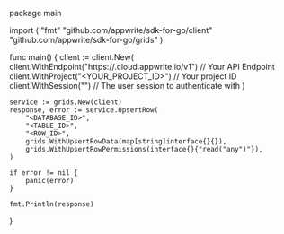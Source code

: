 package main

import (
    "fmt"
    "github.com/appwrite/sdk-for-go/client"
    "github.com/appwrite/sdk-for-go/grids"
)

func main() {
    client := client.New(
        client.WithEndpoint("https://<REGION>.cloud.appwrite.io/v1") // Your API Endpoint
        client.WithProject("<YOUR_PROJECT_ID>") // Your project ID
        client.WithSession("") // The user session to authenticate with
    )

    service := grids.New(client)
    response, error := service.UpsertRow(
        "<DATABASE_ID>",
        "<TABLE_ID>",
        "<ROW_ID>",
        grids.WithUpsertRowData(map[string]interface{}{}),
        grids.WithUpsertRowPermissions(interface{}{"read("any")"}),
    )

    if error != nil {
        panic(error)
    }

    fmt.Println(response)
}
